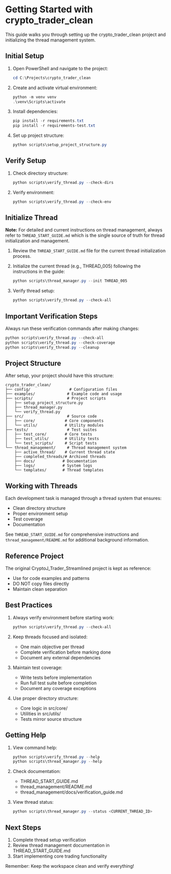 # Getting Started with crypto_trader_clean

This guide walks you through setting up the crypto_trader_clean project and initializing the thread management system.

## Initial Setup

1. Open PowerShell and navigate to the project:
   ```powershell
   cd C:\Projects\crypto_trader_clean
   ```

2. Create and activate virtual environment:
   ```powershell
   python -m venv venv
   .\venv\Scripts\activate
   ```

3. Install dependencies:
   ```powershell
   pip install -r requirements.txt
   pip install -r requirements-test.txt
   ```

4. Set up project structure:
   ```powershell
   python scripts\setup_project_structure.py
   ```

## Verify Setup

1. Check directory structure:
   ```powershell
   python scripts\verify_thread.py --check-dirs
   ```

2. Verify environment:
   ```powershell
   python scripts\verify_thread.py --check-env
   ```

## Initialize Thread

**Note:** For detailed and current instructions on thread management, always refer to `THREAD_START_GUIDE.md` which is the single source of truth for thread initialization and management.

1. Review the `THREAD_START_GUIDE.md` file for the current thread initialization process.

2. Initialize the current thread (e.g., THREAD_005) following the instructions in the guide:
   ```powershell
   python scripts\thread_manager.py --init THREAD_005
   ```

3. Verify thread setup:
   ```powershell
   python scripts\verify_thread.py --check-all
   ```

## Important Verification Steps

Always run these verification commands after making changes:
```powershell
python scripts\verify_thread.py --check-all
python scripts\verify_thread.py --check-coverage
python scripts\verify_thread.py --cleanup
```

## Project Structure

After setup, your project should have this structure:
```
crypto_trader_clean/
├── config/                 # Configuration files
├── examples/              # Example code and usage
├── scripts/               # Project scripts
│   ├── setup_project_structure.py
│   ├── thread_manager.py
│   └── verify_thread.py
├── src/                   # Source code
│   ├── core/             # Core components
│   └── utils/            # Utility modules
├── tests/                 # Test suites
│   ├── test_core/        # Core tests
│   ├── test_utils/       # Utility tests
│   └── test_scripts/     # Script tests
└── thread_management/     # Thread management system
    ├── active_thread/    # Current thread state
    ├── completed_threads/# Archived threads
    ├── docs/            # Documentation
    ├── logs/            # System logs
    └── templates/       # Thread templates
```

## Working with Threads

Each development task is managed through a thread system that ensures:
- Clean directory structure
- Proper environment setup
- Test coverage
- Documentation

See `THREAD_START_GUIDE.md` for comprehensive instructions and `thread_management/README.md` for additional background information.

## Reference Project

The original CryptoJ_Trader_Streamlined project is kept as reference:
- Use for code examples and patterns
- DO NOT copy files directly
- Maintain clean separation

## Best Practices

1. Always verify environment before starting work:
   ```powershell
   python scripts\verify_thread.py --check-all
   ```

2. Keep threads focused and isolated:
   - One main objective per thread
   - Complete verification before marking done
   - Document any external dependencies

3. Maintain test coverage:
   - Write tests before implementation
   - Run full test suite before completion
   - Document any coverage exceptions

4. Use proper directory structure:
   - Core logic in src/core/
   - Utilities in src/utils/
   - Tests mirror source structure

## Getting Help

1. View command help:
   ```powershell
   python scripts\verify_thread.py --help
   python scripts\thread_manager.py --help
   ```

2. Check documentation:
   - THREAD_START_GUIDE.md
   - thread_management/README.md
   - thread_management/docs/verification_guide.md

3. View thread status:
   ```powershell
   python scripts\thread_manager.py --status <CURRENT_THREAD_ID>
   ```

## Next Steps

1. Complete thread setup verification
2. Review thread management documentation in THREAD_START_GUIDE.md
3. Start implementing core trading functionality

Remember: Keep the workspace clean and verify everything!

